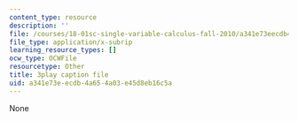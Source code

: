 ```yaml
---
content_type: resource
description: ''
file: /courses/18-01sc-single-variable-calculus-fall-2010/a341e73eecdb4a654a03e45d8eb16c5a_PNTnmH6jsRI.srt
file_type: application/x-subrip
learning_resource_types: []
ocw_type: OCWFile
resourcetype: Other
title: 3play caption file
uid: a341e73e-ecdb-4a65-4a03-e45d8eb16c5a
---
```

None

